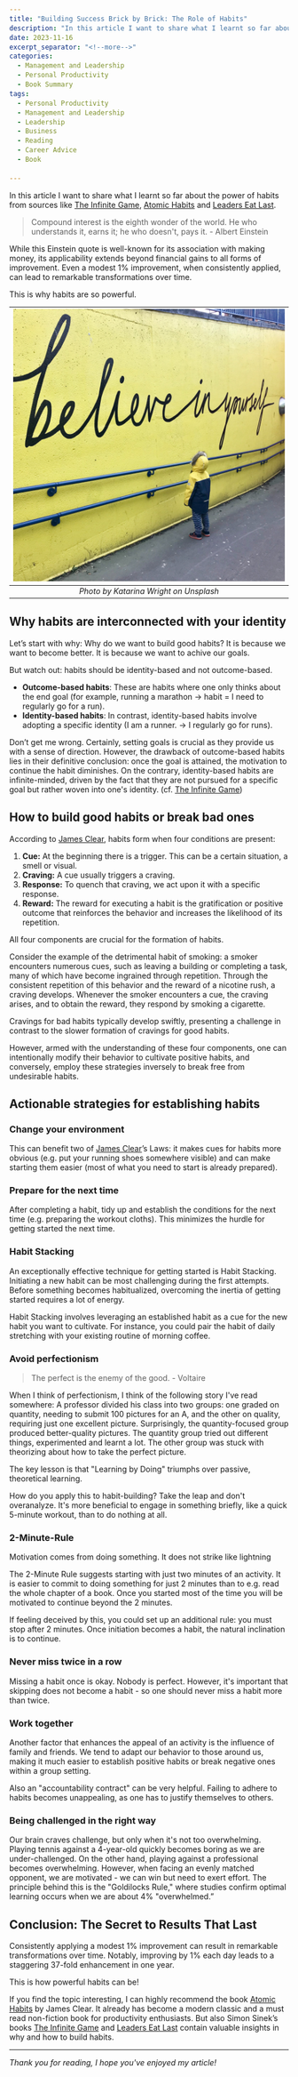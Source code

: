 ```yaml
---
title: "Building Success Brick by Brick: The Role of Habits"
description: "In this article I want to share what I learnt so far about the power of habits from sources like The Infinite Game, Atomic Habits and Leaders Eat Last."
date: 2023-11-16
excerpt_separator: "<!--more-->"
categories:
  - Management and Leadership
  - Personal Productivity
  - Book Summary
tags:
  - Personal Productivity
  - Management and Leadership
  - Leadership
  - Business
  - Reading
  - Career Advice
  - Book

---
```

In this article I want to share what I learnt so far about the power of habits from sources like [The Infinite Game](https://www.google.com/search?q=The+Infinite+Game), [Atomic Habits](https://www.google.com/search?q=Atomic+Habits) and [Leaders Eat Last](https://www.google.com/search?q=leaders+eat+last).

> Compound interest is the eighth wonder of the world. He who understands it, earns it; he who doesn't, pays it. - Albert Einstein
> 

While this Einstein quote is well-known for its association with making money, its applicability extends beyond financial gains to all forms of improvement. Even a modest 1% improvement, when consistently applied, can lead to remarkable transformations over time.

This is why habits are so powerful.

| ![image](/assets/images/believe-in-yourself-unsplash.jpg) |
|:--:|
| *Photo by Katarina Wright on Unsplash* |

## Why habits are interconnected with your identity

Let’s start with why: Why do we want to build good habits? It is because we want to become better. It is because we want to achive our goals.

But watch out: habits should be identity-based and not outcome-based.

- **Outcome-based habits**: These are habits where one only thinks about the end goal (for example, running a marathon → habit = I need to regularly go for a run).
- **Identity-based habits**: In contrast, identity-based habits involve adopting a specific identity (I am a runner. → I regularly go for runs).

Don’t get me wrong. Certainly, setting goals is crucial as they provide us with a sense of direction. However, the drawback of outcome-based habits lies in their definitive conclusion: once the goal is attained, the motivation to continue the habit diminishes. On the contrary, identity-based habits are infinite-minded, driven by the fact that they are not pursued for a specific goal but rather woven into one's identity. (cf. [The Infinite Game](https://amzn.to/47sYk8e))

## How to build good habits or break bad ones

According to [James Clear](https://www.google.com/search?q=Atomic+Habits), habits form when four conditions are present:

1. **Cue:** At the beginning there is a trigger. This can be a certain situation, a smell or visual.
2. **Craving:** A cue usually triggers a craving.
3. **Response:** To quench that craving, we act upon it with a specific response.
4. **Reward:** The reward for executing a habit is the gratification or positive outcome that reinforces the behavior and increases the likelihood of its repetition.

All four components are crucial for the formation of habits.

Consider the example of the detrimental habit of smoking: a smoker encounters numerous cues, such as leaving a building or completing a task, many of which have become ingrained through repetition. Through the consistent repetition of this behavior and the reward of a nicotine rush, a craving develops. Whenever the smoker encounters a cue, the craving arises, and to obtain the reward, they respond by smoking a cigarette.

Cravings for bad habits typically develop swiftly, presenting a challenge in contrast to the slower formation of cravings for good habits.

However, armed with the understanding of these four components, one can intentionally modify their behavior to cultivate positive habits, and conversely, employ these strategies inversely to break free from undesirable habits.

## Actionable strategies for establishing habits

### Change your environment

This can benefit two of [James Clear](https://www.google.com/search?q=Atomic+Habits)’s Laws: it makes cues for habits more obvious (e.g. put your running shoes somewhere visible) and can make starting them easier (most of what you need to start is already prepared).

### Prepare for the next time

After completing a habit, tidy up and establish the conditions for the next time (e.g. preparing the workout cloths). This minimizes the hurdle for getting started the next time.

### Habit Stacking

An exceptionally effective technique for getting started is Habit Stacking. Initiating a new habit can be most challenging during the first attempts. Before something becomes habitualized, overcoming the inertia of getting started requires a lot of energy.

Habit Stacking involves leveraging an established habit as a cue for the new habit you want to cultivate. For instance, you could pair the habit of daily stretching with your existing routine of morning coffee.

### Avoid perfectionism

> The perfect is the enemy of the good. - Voltaire
> 

When I think of perfectionism, I think of the following story I've read somewhere: A professor divided his class into two groups: one graded on quantity, needing to submit 100 pictures for an A, and the other on quality, requiring just one excellent picture. Surprisingly, the quantity-focused group produced better-quality pictures. The quantity group tried out different things, experimented and learnt a lot. The other group was stuck with theorizing about how to take the perfect picture.

The key lesson is that "Learning by Doing" triumphs over passive, theoretical learning.

How do you apply this to habit-building? Take the leap and don't overanalyze. It's more beneficial to engage in something briefly, like a quick 5-minute workout, than to do nothing at all.


### 2-Minute-Rule

Motivation comes from doing something. It does not strike like lightning

The 2-Minute Rule suggests starting with just two minutes of an activity. It is easier to commit to doing something for just 2 minutes than to e.g. read the whole chapter of a book. Once you started most of the time you will be motivated to continue beyond the 2 minutes.

If feeling deceived by this, you could set up an additional rule: you must stop after 2 minutes. Once initiation becomes a habit, the natural inclination is to continue.

### Never miss twice in a row

Missing a habit once is okay. Nobody is perfect. However, it's important that skipping does not become a habit - so one should never miss a habit more than twice.

### Work together

Another factor that enhances the appeal of an activity is the influence of family and friends. We tend to adapt our behavior to those around us, making it much easier to establish positive habits or break negative ones within a group setting.

Also an "accountability contract" can be very helpful. Failing to adhere to habits becomes unappealing, as one has to justify themselves to others.

### Being challenged in the right way

Our brain craves challenge, but only when it's not too overwhelming. Playing tennis against a 4-year-old quickly becomes boring as we are under-challenged. On the other hand, playing against a professional becomes overwhelming. However, when facing an evenly matched opponent, we are motivated - we can win but need to exert effort. The principle behind this is the "Goldilocks Rule," where studies confirm optimal learning occurs when we are about 4% "overwhelmed.”

## Conclusion: The Secret to Results That Last

Consistently applying a modest 1% improvement can result in remarkable transformations over time. Notably, improving by 1% each day leads to a staggering 37-fold enhancement in one year.

This is how powerful habits can be!

If you find the topic interesting, I can highly recommend the book [Atomic Habits](https://www.google.com/search?q=Atomic+Habits) by James Clear. It already has become a modern classic and a must read non-fiction book for productivity enthusiasts. But also Simon Sinek’s books [The Infinite Game](https://www.google.com/search?q=The+Infinite+Game) and [Leaders Eat Last](https://www.google.com/search?q=leaders+eat+last) contain valuable insights in why and how to build habits.

---

*Thank you for reading, I hope you've enjoyed my article!*

<!--*Short Disclaimer: With the provided links I aim to give you a direct and easy access to the books online, utilizing affiliate links for this purpose. When you make a purchase using these links, I receive a small commission. However, I strongly urge you to prioritize supporting your local bookstore whenever you decide to buy a book.*-->